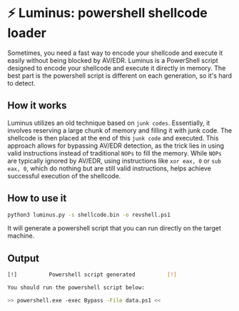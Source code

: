 # ⚡ Luminus: powershell shellcode loader
Sometimes, you need a fast way to encode your shellcode and execute it easily without being blocked by AV/EDR. Luminus is a PowerShell script designed to encode your shellcode and execute it directly in memory. The best part is the powershell script is different on each generation, so it's hard to detect.

## How it works

Luminus utilizes an old technique based on `junk codes`. Essentially, it involves reserving a large chunk of memory and filling it with junk code. The shellcode is then placed at the end of this `junk code` and executed. This approach allows for bypassing AV/EDR detection, as the trick lies in using valid instructions instead of traditional `NOPs` to fill the memory. While `NOPs` are typically ignored by AV/EDR, using instructions like `xor eax, 0` or `sub eax, 0`, which do nothing but are still valid instructions, helps achieve successful execution of the shellcode.

## How to use it
```bash
python3 luminus.py -s shellcode.bin -o revshell.ps1
```
It will generate a powershell script that you can run directly on the target machine.

## Output

```bash
[!]          Powershell script generated          [!]

You should run the powershell script below:

>> powershell.exe -exec Bypass -File data.ps1 <<
```

